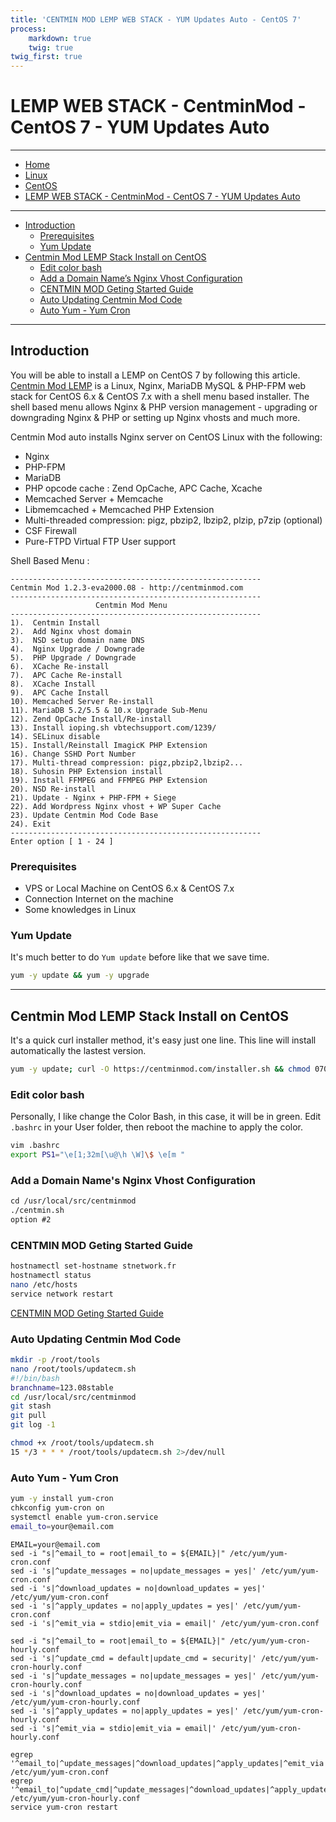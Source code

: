```yaml
---
title: 'CENTMIN MOD LEMP WEB STACK - YUM Updates Auto - CentOS 7'
process:
    markdown: true
    twig: true
twig_first: true
---
```


# <a href="/linux/centos" class="nav-button transform"><span></span></a>LEMP WEB STACK - CentminMod - CentOS 7 - YUM Updates Auto

---

<nav class="breadcrumb is-medium" aria-label="breadcrumbs">
  <ul>
    <li><a href="/"><span class="icon is-small"><i class="fa fa-home"></i></span>Home<span></span></a></li>
    <li><a href="/linux"><span class="icon is-small"><i class="fa fa-linux"></i></span><span>Linux</span></a></li>
    <li><a href="/linux/centos"></i></span><span>CentOS</span></a></li>
    <li><a href="#"></i></span><span>LEMP WEB STACK - CentminMod - CentOS 7 - YUM Updates Auto</span></a></li>
  </ul>
</nav>

---

* [Introduction](/linux/centos/centmin-mod-lemp-web-stack-yum-updates-auto-centos-7#introduction)
	* [Prerequisites](/linux/centos/centmin-mod-lemp-web-stack-yum-updates-auto-centos-7#prerequisites)
	* [Yum Update](/linux/centos/centmin-mod-lemp-web-stack-yum-updates-auto-centos-7#yum-update)
* [Centmin Mod LEMP Stack Install on CentOS](/linux/centos/centmin-mod-lemp-web-stack-yum-updates-auto-centos-7#centmin-mod-lemp-stack-install-on-centos)
	* [Edit color bash](/linux/centos/centmin-mod-lemp-web-stack-yum-updates-auto-centos-7#edit-color-bash)
	* [Add a Domain Name’s Nginx Vhost Configuration](/linux/centos/centmin-mod-lemp-web-stack-yum-updates-auto-centos-7#add-a-domain-names-nginx-vhost-configuration)
	* [CENTMIN MOD Geting Started Guide](/linux/centos/centmin-mod-lemp-web-stack-yum-updates-auto-centos-7#centmin-mod-geting-started-guide)
	* [Auto Updating Centmin Mod Code](/linux/centos/centmin-mod-lemp-web-stack-yum-updates-auto-centos-7#auto-updating-centmin-mod-code)
	* [Auto Yum - Yum Cron](/linux/centos/centmin-mod-lemp-web-stack-yum-updates-auto-centos-7#auto-yum-yum-cron)

----

## Introduction

You will be able to install a LEMP on CentOS 7 by following this article.
[Centmin Mod LEMP](http://centminmod.com/) is a Linux, Nginx, MariaDB MySQL & PHP-FPM web stack for CentOS 6.x & CentOS 7.x with a shell menu based installer. The shell based menu allows Nginx & PHP version management - upgrading or downgrading Nginx & PHP or setting up Nginx vhosts and much more.

Centmin Mod auto installs Nginx server on CentOS Linux with the following:

* Nginx
* PHP-FPM
* MariaDB
* PHP opcode cache : Zend OpCache, APC Cache, Xcache
* Memcached Server + Memcache
* Libmemcached + Memcached PHP Extension
* Multi-threaded compression: pigz, pbzip2, lbzip2, plzip, p7zip (optional)
* CSF Firewall
* Pure-FTPD Virtual FTP User support

Shell Based Menu :

```
--------------------------------------------------------
Centmin Mod 1.2.3-eva2000.08 - http://centminmod.com
--------------------------------------------------------
                   Centmin Mod Menu                   
--------------------------------------------------------
1).  Centmin Install
2).  Add Nginx vhost domain
3).  NSD setup domain name DNS
4).  Nginx Upgrade / Downgrade
5).  PHP Upgrade / Downgrade
6).  XCache Re-install
7).  APC Cache Re-install
8).  XCache Install
9).  APC Cache Install
10). Memcached Server Re-install
11). MariaDB 5.2/5.5 & 10.x Upgrade Sub-Menu
12). Zend OpCache Install/Re-install
13). Install ioping.sh vbtechsupport.com/1239/
14). SELinux disable
15). Install/Reinstall ImagicK PHP Extension
16). Change SSHD Port Number
17). Multi-thread compression: pigz,pbzip2,lbzip2...
18). Suhosin PHP Extension install
19). Install FFMPEG and FFMPEG PHP Extension
20). NSD Re-install
21). Update - Nginx + PHP-FPM + Siege
22). Add Wordpress Nginx vhost + WP Super Cache
23). Update Centmin Mod Code Base
24). Exit
--------------------------------------------------------
Enter option [ 1 - 24 ]
```

### Prerequisites
* VPS or Local Machine on CentOS 6.x & CentOS 7.x
* Connection Internet on the machine
* Some knowledges in Linux


###  Yum Update

It's much better to do `Yum update` before like that we save time.

``` sh
yum -y update && yum -y upgrade
```

----

## Centmin Mod LEMP Stack Install on CentOS

It's a quick curl installer method, it's easy just one line. This line will install automatically the lastest version.

``` bash
yum -y update; curl -O https://centminmod.com/installer.sh && chmod 0700 installer.sh && bash installer.sh
```

### Edit color bash

Personally, I like change the Color Bash, in this case, it will be in green. Edit `.bashrc` in your User folder, then reboot the machine to apply the color.

``` bash
vim .bashrc
export PS1="\e[1;32m[\u@\h \W]\$ \e[m "
```

### Add a Domain Name's Nginx Vhost Configuration

``` apache
cd /usr/local/src/centminmod
./centmin.sh
option #2
```

### CENTMIN MOD Geting Started Guide

``` bash
hostnamectl set-hostname stnetwork.fr
hostnamectl status
nano /etc/hosts
service network restart
```

[CENTMIN MOD Geting Started Guide]: https://centminmod.com/getstarted.html
[CENTMIN MOD Geting Started Guide][]


### Auto Updating Centmin Mod Code

``` bash
mkdir -p /root/tools
nano /root/tools/updatecm.sh
#!/bin/bash
branchname=123.08stable
cd /usr/local/src/centminmod
git stash
git pull
git log -1
```

``` bash
chmod +x /root/tools/updatecm.sh
15 */3 * * * /root/tools/updatecm.sh 2>/dev/null
```


### Auto Yum - Yum Cron

``` bash
yum -y install yum-cron
chkconfig yum-cron on
systemctl enable yum-cron.service
email_to=your@email.com
```

```
EMAIL=your@email.com
sed -i "s|^email_to = root|email_to = ${EMAIL}|" /etc/yum/yum-cron.conf
sed -i 's|^update_messages = no|update_messages = yes|' /etc/yum/yum-cron.conf
sed -i 's|^download_updates = no|download_updates = yes|' /etc/yum/yum-cron.conf
sed -i 's|^apply_updates = no|apply_updates = yes|' /etc/yum/yum-cron.conf
sed -i 's|^emit_via = stdio|emit_via = email|' /etc/yum/yum-cron.conf

sed -i "s|^email_to = root|email_to = ${EMAIL}|" /etc/yum/yum-cron-hourly.conf
sed -i 's|^update_cmd = default|update_cmd = security|' /etc/yum/yum-cron-hourly.conf
sed -i 's|^update_messages = no|update_messages = yes|' /etc/yum/yum-cron-hourly.conf
sed -i 's|^download_updates = no|download_updates = yes|' /etc/yum/yum-cron-hourly.conf
sed -i 's|^apply_updates = no|apply_updates = yes|' /etc/yum/yum-cron-hourly.conf
sed -i 's|^emit_via = stdio|emit_via = email|' /etc/yum/yum-cron-hourly.conf   

egrep '^email_to|^update_messages|^download_updates|^apply_updates|^emit_via' /etc/yum/yum-cron.conf
egrep '^email_to|^update_cmd|^update_messages|^download_updates|^apply_updates|^emit_via' /etc/yum/yum-cron-hourly.conf
service yum-cron restart
```
